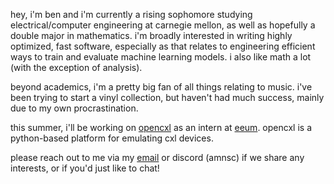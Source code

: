 hey, i'm ben and i'm currently a rising sophomore studying electrical/computer engineering at carnegie mellon, as well as hopefully a double major in mathematics. i'm broadly interested in writing highly optimized, fast software, especially as that relates to engineering efficient ways to train and evaluate machine learning models. i also like math a lot (with the exception of analysis).

beyond academics, i'm a pretty big fan of all things relating to music. i've been trying to start a vinyl collection, but haven't had much success, mainly due to my own procrastination.

this summer, i'll be working on [opencxl](https://opencxl.org/) as an intern at [eeum](eeum.io). opencxl is a python-based platform for emulating cxl devices.

please reach out to me via my [email](mailto:benedict04song@gmail.com) or discord (amnsc) if we share any interests, or if you'd just like to chat!

